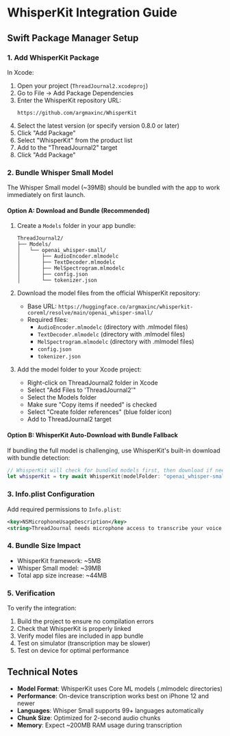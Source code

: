 # WhisperKit Integration Guide

## Swift Package Manager Setup

### 1. Add WhisperKit Package

In Xcode:
1. Open your project (`ThreadJournal2.xcodeproj`)
2. Go to File → Add Package Dependencies
3. Enter the WhisperKit repository URL:
   ```
   https://github.com/argmaxinc/WhisperKit
   ```
4. Select the latest version (or specify version 0.8.0 or later)
5. Click "Add Package"
6. Select "WhisperKit" from the product list
7. Add to the "ThreadJournal2" target
8. Click "Add Package"

### 2. Bundle Whisper Small Model

The Whisper Small model (~39MB) should be bundled with the app to work immediately on first launch.

#### Option A: Download and Bundle (Recommended)

1. Create a `Models` folder in your app bundle:
   ```
   ThreadJournal2/
   ├── Models/
   │   └── openai_whisper-small/
   │       ├── AudioEncoder.mlmodelc
   │       ├── TextDecoder.mlmodelc
   │       ├── MelSpectrogram.mlmodelc
   │       ├── config.json
   │       └── tokenizer.json
   ```

2. Download the model files from the official WhisperKit repository:
   - Base URL: `https://huggingface.co/argmaxinc/whisperkit-coreml/resolve/main/openai_whisper-small/`
   - Required files:
     - `AudioEncoder.mlmodelc` (directory with .mlmodel files)
     - `TextDecoder.mlmodelc` (directory with .mlmodel files)  
     - `MelSpectrogram.mlmodelc` (directory with .mlmodel files)
     - `config.json`
     - `tokenizer.json`

3. Add the model folder to your Xcode project:
   - Right-click on ThreadJournal2 folder in Xcode
   - Select "Add Files to 'ThreadJournal2'"
   - Select the Models folder
   - Make sure "Copy items if needed" is checked
   - Select "Create folder references" (blue folder icon)
   - Add to ThreadJournal2 target

#### Option B: WhisperKit Auto-Download with Bundle Fallback

If bundling the full model is challenging, use WhisperKit's built-in download with bundle detection:

```swift
// WhisperKit will check for bundled models first, then download if needed
let whisperKit = try await WhisperKit(modelFolder: "openai_whisper-small")
```

### 3. Info.plist Configuration

Add required permissions to `Info.plist`:

```xml
<key>NSMicrophoneUsageDescription</key>
<string>ThreadJournal needs microphone access to transcribe your voice entries.</string>
```

### 4. Bundle Size Impact

- WhisperKit framework: ~5MB
- Whisper Small model: ~39MB
- Total app size increase: ~44MB

### 5. Verification

To verify the integration:

1. Build the project to ensure no compilation errors
2. Check that WhisperKit is properly linked
3. Verify model files are included in app bundle
4. Test on simulator (transcription may be slower)
5. Test on device for optimal performance

## Technical Notes

- **Model Format**: WhisperKit uses Core ML models (.mlmodelc directories)
- **Performance**: On-device transcription works best on iPhone 12 and newer
- **Languages**: Whisper Small supports 99+ languages automatically
- **Chunk Size**: Optimized for 2-second audio chunks
- **Memory**: Expect ~200MB RAM usage during transcription